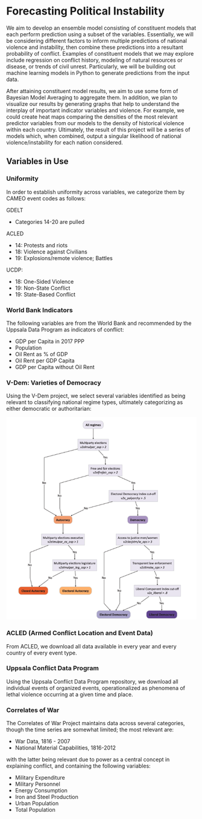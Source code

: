 # Forecasting Political Instability

We aim to develop an ensemble model consisting of constituent models that each perform prediction using a subset of the variables. Essentially, we will be considering different factors to inform multiple predictions of national violence and instability, then combine these predictions into a resultant probability of conflict. Examples of constituent models that we may explore include regression on conflict history, modeling of natural resources or disease, or trends of civil unrest. Particularly, we will be building out machine learning models in Python to generate predictions from the input data.

After attaining constituent model results, we aim to use some form of Bayesian Model Averaging to aggregate them. In addition, we plan to visualize our results by generating graphs that help to understand the interplay of important indicator variables and violence. For example, we could create heat maps comparing the densities of the most relevant predictor variables from our models to the density of historical violence within each country. Ultimately, the result of this project will be a series of models which, when combined, output a singular likelihood of national violence/instability for each nation considered.

## Variables in Use

### Uniformity

In order to establish uniformity across variables, we categorize them by CAMEO event codes as follows:

GDELT
- Categories 14-20 are pulled

ACLED
- 14: Protests and riots
- 18: Violence against Civilians
- 19: Explosions/remote violence; Battles

UCDP:
- 18: One-Sided Violence
- 19: Non-State Conflict
- 19: State-Based Conflict

### World Bank Indicators

The following variables are from the World Bank and recommended by the Uppsala Data Program as indicators of conflict:

- GDP per Capita in 2017 PPP
- Population
- Oil Rent as % of GDP
- Oil Rent per GDP Capita
- GDP per Capita without Oil Rent

### V-Dem: Varieties of Democracy

Using the V-Dem project, we select several variables identified as being relevant to classifying national regime types, ultimately categorizing as either democratic or authoritarian:

![vem_graph](readme_info/vdem_regime.png)

### ACLED (Armed Conflict Location and Event Data)

From ACLED, we download all data available in every year and every country of every event type.

### Uppsala Conflict Data Program

Using the Uppsala Conflict Data Program repository, we download all individual events of organized events, operationalized as phenomena of lethal violence occurring at a given time and place. 

### Correlates of War

The Correlates of War Project maintains data across several categories, though the time series are somewhat limited; the most relevant are:

- War Data, 1816 - 2007
- National Material Capabilities, 1816-2012

with the latter being relevant due to power as a central concept in explaining conflict, and containing the following variables:

- Military Expenditure
- Military Personnel
- Energy Consumption
- Iron and Steel Production
- Urban Population
- Total Population
